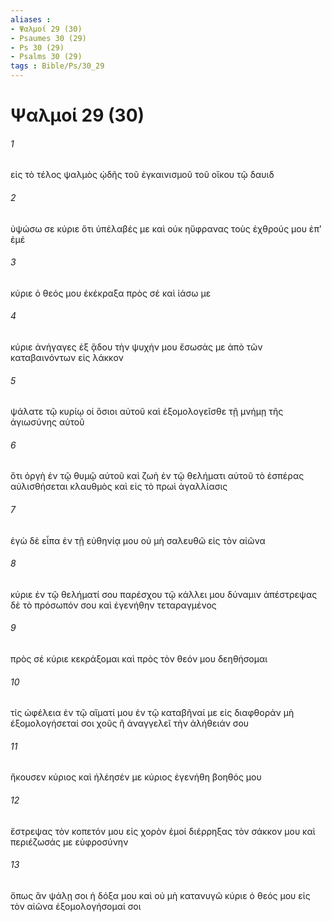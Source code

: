 ```yaml
---
aliases : 
- Ψαλμοί 29 (30)
- Psaumes 30 (29)
- Ps 30 (29)
- Psalms 30 (29)
tags : Bible/Ps/30_29
---
```


# Ψαλμοί 29 (30)

###### 1
εἰς τὸ τέλος ψαλμὸς ᾠδῆς τοῦ ἐγκαινισμοῦ τοῦ οἴκου τῷ δαυιδ
###### 2
ὑψώσω σε κύριε ὅτι ὑπέλαβές με καὶ οὐκ ηὔφρανας τοὺς ἐχθρούς μου ἐπ' ἐμέ
###### 3
κύριε ὁ θεός μου ἐκέκραξα πρὸς σέ καὶ ἰάσω με
###### 4
κύριε ἀνήγαγες ἐξ ᾅδου τὴν ψυχήν μου ἔσωσάς με ἀπὸ τῶν καταβαινόντων εἰς λάκκον
###### 5
ψάλατε τῷ κυρίῳ οἱ ὅσιοι αὐτοῦ καὶ ἐξομολογεῖσθε τῇ μνήμῃ τῆς ἁγιωσύνης αὐτοῦ
###### 6
ὅτι ὀργὴ ἐν τῷ θυμῷ αὐτοῦ καὶ ζωὴ ἐν τῷ θελήματι αὐτοῦ τὸ ἑσπέρας αὐλισθήσεται κλαυθμὸς καὶ εἰς τὸ πρωὶ ἀγαλλίασις
###### 7
ἐγὼ δὲ εἶπα ἐν τῇ εὐθηνίᾳ μου οὐ μὴ σαλευθῶ εἰς τὸν αἰῶνα
###### 8
κύριε ἐν τῷ θελήματί σου παρέσχου τῷ κάλλει μου δύναμιν ἀπέστρεψας δὲ τὸ πρόσωπόν σου καὶ ἐγενήθην τεταραγμένος
###### 9
πρὸς σέ κύριε κεκράξομαι καὶ πρὸς τὸν θεόν μου δεηθήσομαι
###### 10
τίς ὠφέλεια ἐν τῷ αἵματί μου ἐν τῷ καταβῆναί με εἰς διαφθοράν μὴ ἐξομολογήσεταί σοι χοῦς ἢ ἀναγγελεῖ τὴν ἀλήθειάν σου
###### 11
ἤκουσεν κύριος καὶ ἠλέησέν με κύριος ἐγενήθη βοηθός μου
###### 12
ἔστρεψας τὸν κοπετόν μου εἰς χορὸν ἐμοί διέρρηξας τὸν σάκκον μου καὶ περιέζωσάς με εὐφροσύνην
###### 13
ὅπως ἂν ψάλῃ σοι ἡ δόξα μου καὶ οὐ μὴ κατανυγῶ κύριε ὁ θεός μου εἰς τὸν αἰῶνα ἐξομολογήσομαί σοι
